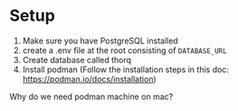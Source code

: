 # Setup

1. Make sure you have PostgreSQL installed
2. create a .env file at the root consisting of `DATABASE_URL`
3. Create database called thorq
4. Install podman (Follow the installation steps in this doc: https://podman.io/docs/installation)

Why do we need podman machine on mac? 
